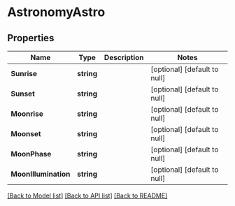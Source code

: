 # AstronomyAstro

## Properties
Name | Type | Description | Notes
------------ | ------------- | ------------- | -------------
**Sunrise** | **string** |  | [optional] [default to null]
**Sunset** | **string** |  | [optional] [default to null]
**Moonrise** | **string** |  | [optional] [default to null]
**Moonset** | **string** |  | [optional] [default to null]
**MoonPhase** | **string** |  | [optional] [default to null]
**MoonIllumination** | **string** |  | [optional] [default to null]

[[Back to Model list]](../README.md#documentation-for-models) [[Back to API list]](../README.md#documentation-for-api-endpoints) [[Back to README]](../README.md)


